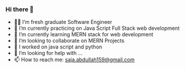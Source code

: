### Hi there 👋

- 👱‍♀️ I’m fresh graduate Software Engineer
- 🔭 I’m currently practicing on Java Script Full Stack web development
- 🌱 I’m currently learning MERN stack for web development
- 👯 I’m looking to collaborate on MERN Projects
- 👯 I worked on java script and python 
- 🤔 I’m looking for help with ...
- 📫 How to reach me: saja.abdullah159@gmail.com

